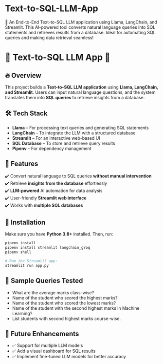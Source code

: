 # Text-to-SQL-LLM-App
🚀 An End-to-End Text-to-SQL LLM application using Llama, LangChain, and Streamlit. This AI-powered tool converts natural language queries into SQL statements and retrieves results from a database. Ideal for automating SQL queries and making data retrieval seamless!

# 📌 Text-to-SQL LLM App 🚀  

## 🔥 Overview  
This project builds a **Text-to-SQL LLM application** using **Llama, LangChain, and Streamlit**. Users can input natural language questions, and the system translates them into **SQL queries** to retrieve insights from a database.  

## 🛠️ Tech Stack  
- **Llama** – For processing text queries and generating SQL statements  
- **LangChain** – To integrate the LLM with a structured database  
- **Streamlit** – For an interactive web-based UI  
- **SQL Database** – To store and retrieve query results  
- **Pipenv** – For dependency management  

## 🚀 Features  
✔️ Convert natural language to SQL queries **without manual intervention**  
✔️ Retrieve **insights from the database** effortlessly  
✔️ **LLM-powered** AI automation for data analysis  
✔️ User-friendly **Streamlit web interface**  
✔️ Works with **multiple SQL databases**  

## 🔧 Installation  
Make sure you have **Python 3.8+** installed. Then, run:  
```bash
pipenv install
pipenv install streamlit langchain_groq
pipenv shell

# Run the Streamlit app:
streamlit run app.py
```

## 📝 Sample Queries Tested
- What are the average marks class-wise?
- Name of the student who scored the highest marks?
- Name of the student who scored the lowest marks?
- Name of the student with the second highest marks in Machine Learning?
- List students with second highest marks course-wise.
  
## 🎯 Future Enhancements
- ✅ Support for multiple LLM models
- ✅ Add a visual dashboard for SQL results
- ✅ Implement fine-tuned LLM models for better accuracy
